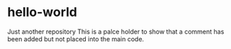 # hello-world
Just another repository
This is a palce holder to show that a comment has been added but not placed into the main code.
